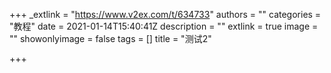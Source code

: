 +++
_extlink = "https://www.v2ex.com/t/634733"
authors = ""
categories = "教程"
date = 2021-01-14T15:40:41Z
description = ""
extlink = true
image = ""
showonlyimage = false
tags = []
title = "测试2"

+++
